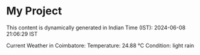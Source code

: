 # My Project

This content is dynamically generated in Indian Time (IST): 2024-06-08 21:06:29 IST


Current Weather in Coimbatore:
Temperature: 24.88 °C
Condition: light rain
